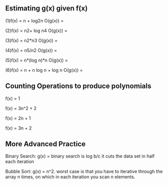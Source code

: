 ## Estimating g(x) given f(x)

(1)f(x) = n + log2n O(g(x)) =

(2)f(x) = n2+ log n4 O(g(x)) =

(3)f(x) = n2\*n3 O(g(x)) =

(4)f(x) = n5/n2 O(g(x)) =

(5)f(x) = n*(log n)*n O(g(x)) =

(6)f(x) = n + n log n + log n O(g(x)) =

## Counting Operations to produce polynomials

f(x) = 1

f(x) = 3n^2 + 2

f(x) = 2n + 1

f(x) = 3n + 2

## More Advanced Practice

Binary Search: g(x) = binary search is log b/c it cuts the data set in half each iteration

Bubble Sort: g(x) = n^2. worst case is that you have to iterative through the array n times, on which in each iteration you scan n elements.
